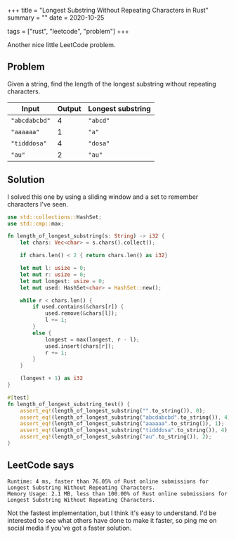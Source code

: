 +++
title = "Longest Substring Without Repeating Characters in Rust"
summary = ""
date = 2020-10-25

tags = ["rust", "leetcode", "problem"]
+++

Another nice little LeetCode problem.

<!--more-->

## Problem

Given a string, find the length of the longest substring without repeating characters.

Input | Output | Longest substring
--- | --- | ---
`"abcdabcbd"` | 4 | `"abcd"`
`"aaaaaa"` | 1 | `"a"`
`"tidddosa"` | 4 | `"dosa"`
`"au"` | 2 | `"au"`

## Solution

I solved this one by using a sliding window and a set to remember characters I've seen.

```rust
use std::collections::HashSet;
use std::cmp::max;

fn length_of_longest_substring(s: String) -> i32 {
    let chars: Vec<char> = s.chars().collect();

    if chars.len() < 2 { return chars.len() as i32}

    let mut l: usize = 0;
    let mut r: usize = 0;
    let mut longest: usize = 0;
    let mut used: HashSet<char> = HashSet::new();

    while r < chars.len() {
        if used.contains(&chars[r]) {
            used.remove(&chars[l]);
            l += 1;
        }
        else {
            longest = max(longest, r - l);
            used.insert(chars[r]);
            r += 1;
        }
    }

    (longest + 1) as i32
}

#[test]
fn length_of_longest_substring_test() {
    assert_eq!(length_of_longest_substring("".to_string()), 0);
    assert_eq!(length_of_longest_substring("abcdabcbd".to_string()), 4);
    assert_eq!(length_of_longest_substring("aaaaaa".to_string()), 1);
    assert_eq!(length_of_longest_substring("tidddosa".to_string()), 4);
    assert_eq!(length_of_longest_substring("au".to_string()), 2);
}
```

## LeetCode says

```text
Runtime: 4 ms, faster than 76.05% of Rust online submissions for Longest Substring Without Repeating Characters.
Memory Usage: 2.1 MB, less than 100.00% of Rust online submissions for Longest Substring Without Repeating Characters.
```

Not the fastest implementation, but I think it's easy to understand. I'd be interested to see what others have done to make it faster, so ping me on social media if you've got a faster solution.